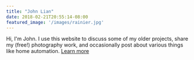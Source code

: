 ```yaml
---
title: "John Lian"
date: 2018-02-21T20:55:14-08:00
featured_image: '/images/rainier.jpg'
---
```


Hi, I'm John. I use this website to discuss some of my older projects, share my (free!) photography work, and occasionally post about various things like home automation. [Learn more](/about)